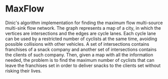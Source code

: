 # MaxFlow

Dinic's algorithm implementation for finding the maximum flow multi-source multi-sink flow network. The graph represents a map of a city, in which the vertices are intersections and the edges are cycle lanes. Each cycle lane can be used by a restricted number of cyclists at the same time, avoiding possible collisions with other vehicles. A set of intersections contains franchises of a snack company and another set of intersections contains the clients of such company. Then, given a map with all the information needed, the problem is to find the maximum number of cyclists that can leave the franchises set in order to deliver snacks to the clients set without risking their lives.


